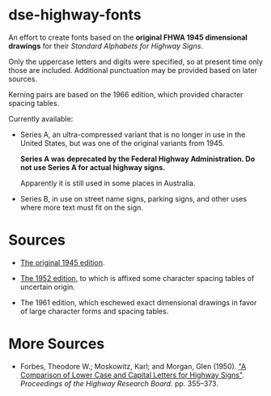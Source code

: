 # dse-highway-fonts

An effort to create fonts based on the **original FHWA 1945
dimensional drawings** for their _Standard Alphabets for Highway
Signs_.

Only the uppercase letters and digits were specified, so at present
time only those are included.  Additional punctuation may be provided
based on later sources.

Kerning pairs are based on the 1966 edition, which provided character
spacing tables.

Currently available:

-   Series A, an ultra-compressed variant that is no longer in use in
    the United States, but was one of the original variants from 1945.
    
    **Series A was deprecated by the Federal Highway Administration.
    Do not use Series A for actual highway signs.**
    
    Apparently it is still used in some places in Australia.

-   Series B, in use on street name signs, parking signs, and other
    uses where more text must fit on the sign.

# Sources

-   [The original 1945 edition][1945].

-   [The 1952 edition][1952], to which is affixed some character
    spacing tables of uncertain origin.

-   The 1961 edition, which eschewed exact dimensional drawings in
    favor of large character forms and spacing tables.
    
# More Sources

-   Forbes, Theodore W.; Moskowitz, Karl; and Morgan, Glen (1950).
    ["A Comparison of Lower Case and Capital Letters for Highway Signs"][forbes1950].
    _Proceedings of the Highway Research Board._ pp. 355–373.

[current]: https://mutcd.fhwa.dot.gov/SHSe/Alphabets.pdf

[1977]: https://www.google.com/books/edition/Standard_Alphabets_for_Highway_Signs_and/cBWcvnGmBXEC?hl=en&gbpv=1&dq=standard+alphabets+for+highway+signs&printsec=frontcover

[1966]: https://archive.org/details/standard-alphabets-for-highway-signs-1966

[1945]: https://www.google.com/books/edition/Standard_Alphabets_for_Highway_Signs/zDsVm2p1tvgC?hl=en&gbpv=1&dq=standard+alphabets+for+highway+signs&printsec=frontcover

[forbes1950]: https://onlinepubs.trb.org/Onlinepubs/hrbproceedings/30/30-035.pdf

[1952]: https://books.google.com/books/about/Standard_Alphabets_for_Highway_Signs.html?id=mHksAQAAMAAJ

<!-- [2004]: https://mutcd.fhwa.dot.gov/ser-shs_millennium_eng.htm -->

<!-- [2009]: https://mutcd.fhwa.dot.gov/kno_2009r1r2.htm -->

